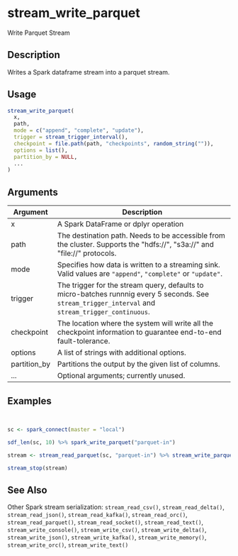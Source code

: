 # stream_write_parquet


Write Parquet Stream




## Description

Writes a Spark dataframe stream into a parquet stream.





## Usage
```r
stream_write_parquet(
  x,
  path,
  mode = c("append", "complete", "update"),
  trigger = stream_trigger_interval(),
  checkpoint = file.path(path, "checkpoints", random_string("")),
  options = list(),
  partition_by = NULL,
  ...
)
```




## Arguments


Argument      |Description
------------- |----------------
x | A Spark DataFrame or dplyr operation
path | The destination path. Needs to be accessible from the cluster. Supports the "hdfs://", "s3a://" and "file://" protocols.
mode | Specifies how data is written to a streaming sink. Valid values are ``"append"``, ``"complete"`` or ``"update"``.
trigger | The trigger for the stream query, defaults to micro-batches runnnig every 5 seconds. See `stream_trigger_interval` and `stream_trigger_continuous`.
checkpoint | The location where the system will write all the checkpoint information to guarantee end-to-end fault-tolerance.
options | A list of strings with additional options.
partition_by | Partitions the output by the given list of columns.
... | Optional arguments; currently unused.






## Examples

```r


sc <- spark_connect(master = "local")

sdf_len(sc, 10) %>% spark_write_parquet("parquet-in")

stream <- stream_read_parquet(sc, "parquet-in") %>% stream_write_parquet("parquet-out")

stream_stop(stream)

```






## See Also

Other Spark stream serialization: 
`stream_read_csv()`,
`stream_read_delta()`,
`stream_read_json()`,
`stream_read_kafka()`,
`stream_read_orc()`,
`stream_read_parquet()`,
`stream_read_socket()`,
`stream_read_text()`,
`stream_write_console()`,
`stream_write_csv()`,
`stream_write_delta()`,
`stream_write_json()`,
`stream_write_kafka()`,
`stream_write_memory()`,
`stream_write_orc()`,
`stream_write_text()`



